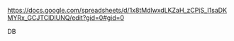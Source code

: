 https://docs.google.com/spreadsheets/d/1x8tMdlwxdLKZaH_zCPjS_I1saDKMYRx_GCJTClDlUNQ/edit?gid=0#gid=0

DB
